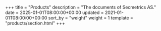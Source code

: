 +++
title = "Products"
description = "The documents of Secmetrics AS."
date = 2025-01-01T08:00:00+00:00
updated = 2021-01-01T08:00:00+00:00
sort_by = "weight"
weight = 1
template = "products/section.html"
+++
